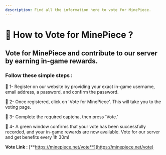 ```yaml
---
description: Find all the information here to vote for MinePiece.
---
```


# 📘 How to Vote for MinePiece ?

## Vote for MinePiece and contribute to our server by earning in-game rewards.&#x20;

### Follow these simple steps :&#x20;

🔗 1- Register on our website by providing your exact in-game username, email address, a password, and confirm the password.&#x20;

🔗 2- Once registered, click on 'Vote for MinePiece'. This will take you to the voting page.&#x20;

🔗 3- Complete the required captcha, then press 'Vote.'&#x20;

🔗 4- A green window confirms that your vote has been successfully recorded, and your in-game rewards are now available. Vote for our server and get benefits every 1h 30m!

**Vote Link :** [**https://minepiece.net/vote**](https://minepiece.net/vote)

<figure><img src="../../.gitbook/assets/image (51).png" alt=""><figcaption></figcaption></figure>
